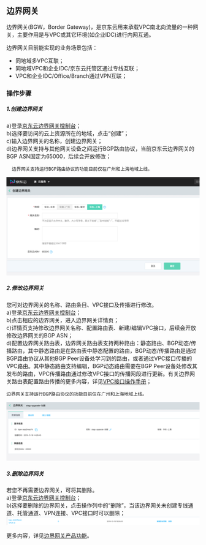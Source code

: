 ## 边界网关
边界网关(BGW，Border Gateway)，是京东云用来承载VPC南北向流量的一种网关，主要作用是与VPC或其它环境(如企业IDC)进行内网互通。

边界网关目前能实现的业务场景包括：
  * 同地域多VPC互联；
  * 同地域VPC和企业IDC/京东云托管区通过专线互联；
  * VPC和企业IDC/Office/Branch通过VPN互联；

### 操作步骤
##### 1.创建边界网关
a)登录[京东云边界网关控制台](https://cns-console.jdcloud.com/host/borderGateway/list)；  </br>
b)选择要访问的云上资源所在的地域，点击“创建”；</br>
c)输入边界网关的名称，创建边界网关；</br>
d)边界网关支持与其他网关设备之间运行BGP路由协议，当前京东云边界网关的BGP ASN固定为65000，后续会开放修改；</br>
```
  边界网关支持运行BGP路由协议的功能目前仅在广州和上海地域上线。
```
![](../../../../../image/Networking/Direct-Connect-Service/Operation-Guide/create-bgw.png)

##### 2.修改边界网关
您可对边界网关的名称、路由条目、VPC接口及传播进行修改。</br>
a)登录[京东云边界网关控制台](https://cns-console.jdcloud.com/host/borderGateway/list)；  </br>
b)点击相应的边界网关，进入边界网关详情页；</br>
c)详情页支持修改边界网关名称、配置路由表、新建/编辑VPC接口，后续会开放修改边界网关的BGP ASN；</br>
d)配置边界网关路由表，边界网关路由表支持两种路由：静态路由、BGP动态/传播路由，其中静态路由是在路由表中静态配置的路由，BGP动态/传播路由是通过BGP路由协议从其他BGP Peer设备处学习到的路由，或者通过VPC接口传播的VPC路由。其中静态路由支持编辑，BGP动态路由需要在BGP Peer设备处修改其发布的路由，VPC传播路由通过修改VPC接口的传播网段进行更新。有关边界网关路由表配置路由传播的更多内容，详见[VPC接口操作手册](VPC-Attachment-Configuration.md)；</br>
```
边界网关支持运行BGP路由协议的功能目前仅在广州和上海地域上线。
```
![](../../../../../image/Networking/Direct-Connect-Service/Operation-Guide/update-bgw.png)

##### 3.删除边界网关
若您不再需要边界网关，可将其删除。</br>
a)登录[京东云边界网关控制台](https://cns-console.jdcloud.com/host/borderGateway/list)；  </br>
b)选择要删除的边界网关，点击操作列中的“删除”，当该边界网关未创建专线通道、托管通道、VPN连接、VPC接口时可以删除；</br>
![](../../../../../image/Networking/Direct-Connect-Service/Operation-Guide/delete-bgw.png)

更多内容，详见[边界网关产品功能](https://docs.jdcloud.com/cn/direct-connection/border-gateway-features)。
